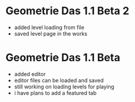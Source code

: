 # Geometrie Das 1.1 Beta 2
- added level loading from file
- saved level page in the works

# Geometrie Das 1.1 Beta
- added editor
- editor files can be loaded and saved
- still working on loading levels for playing
- i have plans to add a featured tab
